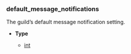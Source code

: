### default_message_notifications [](https://discordpy.readthedocs.io/en/v1.7.3/api.html#discord.AuditLogDiff.default_message_notifications)

The guild’s default message notification setting.

- **Type**

	- [int](https://docs.python.org/3/library/functions.html#int "(in Python v3.9)")

